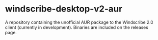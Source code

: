 # windscribe-desktop-v2-aur
A repository containing the unofficial AUR package to the Windscribe 2.0 client (currently in development).  Binaries are included on the releases page.
